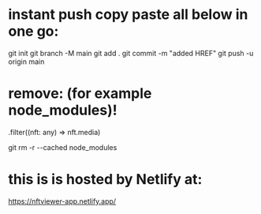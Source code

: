 # instant push copy paste all below in one go:

git init
git branch -M main
git add .
git commit -m "added HREF"
git push -u origin main

# remove: (for example node_modules)!

.filter((nft: any) => nft.media)

git rm -r --cached node_modules

# this is is hosted by Netlify at:

https://nftviewer-app.netlify.app/

